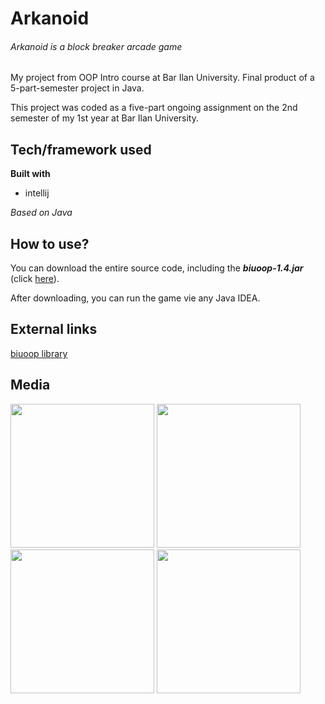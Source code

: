 # Arkanoid

###### Arkanoid is a block breaker arcade game

My project from OOP Intro course at Bar Ilan University. Final product of a 5-part-semester project in Java.

This project was coded as a five-part ongoing assignment on the 2nd semester of my 1st year at Bar Ilan University.

## Tech/framework used

**Built with**
* intellij

*Based on Java*

## How to use?

You can download the entire source code, including the ***biuoop-1.4.jar*** (click [here](https://github.com/davidlevinwork/Arkanoid/blob/master/biuoop-1.4.jar)).

After downloading, you can run the game vie any Java IDEA.

## External links
[biuoop library](https://github.com/kleinay/biuoop2020)

## Media

<img src="https://user-images.githubusercontent.com/72104254/99302848-a24b2980-2858-11eb-9cd1-246d93504ea3.png" width = "230">      <img src="https://user-images.githubusercontent.com/72104254/99302851-a4ad8380-2858-11eb-9d9b-72d95df03ee8.png" width = "230">      <img src="https://user-images.githubusercontent.com/72104254/99302858-a8410a80-2858-11eb-8fb2-4da829b58cbe.png" width = "230">      <img src="https://user-images.githubusercontent.com/72104254/99302868-ac6d2800-2858-11eb-85c2-62f1ef2d4f27.png" width = "230">
